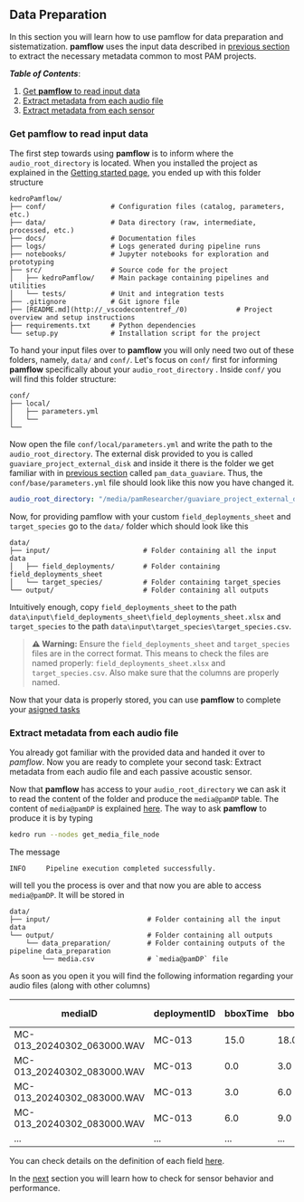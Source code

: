 ## Data Preparation

In this section you will learn how to use pamflow for data preparation and sistematization. **pamflow** uses the input data described in   [previous section](./input_data.md)  to extract the necessary metadata common to most PAM projects. 

***Table of Contents***: 
1. [Get **pamflow** to read input data](#get-pamflow-to-read-input-data)
2. [Extract metadata from each audio file](#extract-metadata-from-each-audio-file)
3. [Extract metadata from each sensor](#extract-metadata-from-each-sensor)


### Get **pamflow** to read input data

The first step towards using **pamflow** is to inform where the `audio_root_directory` is located. When you installed the project as explained in the [Getting started page](../contributing_guidelines.md#getting-started),  you ended up with this folder structure


``` 
kedroPamflow/
├── conf/                # Configuration files (catalog, parameters, etc.)
├── data/                # Data directory (raw, intermediate, processed, etc.)
├── docs/                # Documentation files
├── logs/                # Logs generated during pipeline runs
├── notebooks/           # Jupyter notebooks for exploration and prototyping
├── src/                 # Source code for the project
│   ├── kedroPamflow/    # Main package containing pipelines and utilities
│   └── tests/           # Unit and integration tests
├── .gitignore           # Git ignore file
├── [README.md](http://_vscodecontentref_/0)            # Project overview and setup instructions
├── requirements.txt     # Python dependencies
└── setup.py             # Installation script for the project
```


To hand your input files over  to **pamflow** you will only need two out of these folders, namely, `data/` and `conf/`. Let's focus on `conf/` first for informing **pamflow** specifically about your `audio_root_directory` . Inside `conf/` you will find this folder structure:

``` 
conf/
├── local/               
│   ├── parameters.yml
│   └──   
└── 
```
Now open the file `conf/local/parameters.yml` and write the path to the `audio_root_directory`. The external disk provided to you is called `guaviare_project_external_disk` and inside it there is the folder we get familiar with in [previous section](./input_data.md)  called `pam_data_guaviare`. Thus, the `conf/base/parameters.yml` file should look like this now you have changed it.

```yaml
audio_root_directory: "/media/pamResearcher/guaviare_project_external_disk/pam_data_guaviare"

```

Now, for providing pamflow with your custom `field_deployments_sheet` and `target_species` go to the `data/` folder which should look like this

``` 
data/
├── input/                       # Folder containing all the input data
│   ├── field_deployments/       # Folder containing field_deployments_sheet 
│   └── target_species/          # Folder containing target_species
└── output/                      # Folder containing all outputs
```

Intuitively enough, copy `field_deployments_sheet` to the path `data\input\field_deployments_sheet\field_deployments_sheet.xlsx` and `target_species` to the path `data\input\target_species\target_species.csv`.

> **⚠️ Warning:** Ensure the `field_deployments_sheet` and `target_species` files are in the correct format.
> This means to check the files are named properly: `field_deployments_sheet.xlsx` and `target_species.csv`.
> Also make sure that the columns are properly named.

Now that your data is properly stored, you can use **pamflow** to complete your [asigned tasks](./tutorial.md)
### Extract metadata from each audio file

You already got familiar with the provided data and handed it over to *pamflow*. Now you are ready to complete your second task: Extract metadata from each audio file and each passive acoustic sensor.

Now that **pamflow** has access to your `audio_root_directory` we can ask it to read the  content of the folder and produce the `media@pamDP` table. The content of  `media@pamDP` is explained [here](../data_exchange_format.md#getting-started). The way to ask **pamflow** to produce it is by typing

```bash
kedro run --nodes get_media_file_node
```

The message

``` 
INFO     Pipeline execution completed successfully.  
```

will tell you the process is over and that now you are able to access `media@pamDP`. It will be stored in 

``` 
data/
├── input/                        # Folder containing all the input data
└── output/                       # Folder containing all outputs
    └── data_preparation/         # Folder containing outputs of the pipeline data_preparation
        └── media.csv             # `media@pamDP` file
```
 As soon as you open it you will find the following information regarding your audio files (along with other columns)

| mediaID                     | deploymentID | bboxTime | bboxDuration | Scientific Name         | classificationProbability |
|-----------------------------|--------------|----------|--------------|-------------------------|---------------------------|
| MC-013_20240302_063000.WAV  | MC-013       | 15.0     | 18.0         | Cyanocorax violaceus    | 0.192                     |
| MC-013_20240302_083000.WAV  | MC-013       | 0.0      | 3.0          | Ramphastos tucanus      | 0.666                     |
| MC-013_20240302_083000.WAV  | MC-013       | 3.0      | 6.0          | Ramphastos tucanus      | 0.615                     |
| MC-013_20240302_083000.WAV  | MC-013       | 6.0      | 9.0          | Ramphastos tucanus      | 0.871                     |
| ...                         | ...          | ...      | ...          | ...                     | ...                       |

 You can check details on the definition of each field [here](../data_exchange_format.md#getting-started).

 In the [next](./quality_control.md) section  you will learn how to check for sensor behavior and performance.